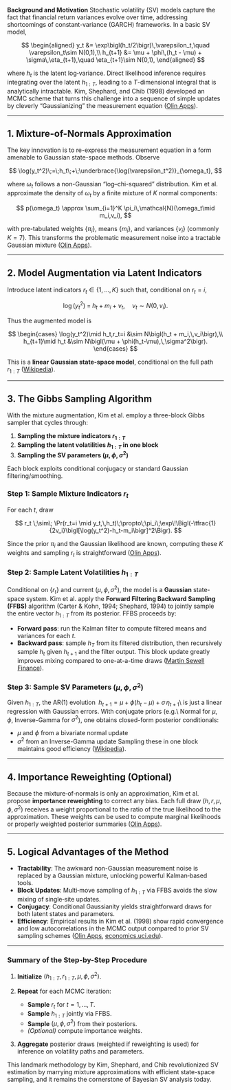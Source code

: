 **Background and Motivation**
Stochastic volatility (SV) models capture the fact that financial return variances evolve over time, addressing shortcomings of constant-variance (GARCH) frameworks.  In a basic SV model,

$$
\begin{aligned}
y_t &= \exp\bigl(h_t/2\bigr)\,\varepsilon_t,\quad \varepsilon_t\sim N(0,1),\\
h_{t+1} &= \mu + \phi\,(h_t - \mu) + \sigma\,\eta_{t+1},\quad \eta_{t+1}\sim N(0,1),
\end{aligned}
$$

where $h_t$ is the latent log‐variance.  Direct likelihood inference requires integrating over the latent $h_{1:T}$, leading to a $T$-dimensional integral that is analytically intractable.  Kim, Shephard, and Chib (1998) developed an MCMC scheme that turns this challenge into a sequence of simple updates by cleverly “Gaussianizing” the measurement equation ([Olin Apps][1]).

---

## 1. Mixture-of-Normals Approximation

The key innovation is to re-express the measurement equation in a form amenable to Gaussian state-space methods.  Observe

$$
\log(y_t^2)\;=\;h_t\;+\;\underbrace{\log(\varepsilon_t^2)}_{\omega_t},
$$

where $\omega_t$ follows a non-Gaussian “log–chi-squared” distribution.  Kim et al. approximate the density of $\omega_t$ by a finite mixture of $K$ normal components:

$$
p(\omega_t) \approx \sum_{i=1}^K \pi_i\,\mathcal{N}(\omega_t\mid m_i,v_i),
$$

with pre-tabulated weights $\{\pi_i\}$, means $\{m_i\}$, and variances $\{v_i\}$ (commonly $K=7$).  This transforms the problematic measurement noise into a tractable Gaussian mixture ([Olin Apps][1]).

---

## 2. Model Augmentation via Latent Indicators

Introduce latent indicators $r_t\in\{1,\dots,K\}$ such that, conditional on $r_t=i$,

$$
\log(y_t^2)\;=\;h_t \;+\; m_i \;+\;\nu_{t},\quad
\nu_t\sim N(0,v_i).
$$

Thus the augmented model is

$$
\begin{cases}
\log(y_t^2)\mid h_t,r_t=i &\sim N\bigl(h_t + m_i,\,v_i\bigr),\\
h_{t+1}\mid h_t &\sim N\bigl(\mu + \phi(h_t-\mu),\,\sigma^2\bigr).
\end{cases}
$$

This is a **linear Gaussian state-space model**, conditional on the full path $r_{1:T}$ ([Wikipedia][2]).

---

## 3. The Gibbs Sampling Algorithm

With the mixture augmentation, Kim et al. employ a three-block Gibbs sampler that cycles through:

1. **Sampling the mixture indicators $r_{1:T}$**
2. **Sampling the latent volatilities $h_{1:T}$ in one block**
3. **Sampling the SV parameters $(\mu,\phi,\sigma^2)$**

Each block exploits conditional conjugacy or standard Gaussian filtering/smoothing.

### Step 1: Sample Mixture Indicators $r_t$

For each $t$, draw

$$
r_t \;\sim\; \Pr(r_t=i \mid y_t,\,h_t)\;\propto\;\pi_i\;\exp\!\Bigl(-\tfrac{1}{2v_i}\bigl[\log(y_t^2)-h_t-m_i\bigr]^2\Bigr).
$$

Since the prior $\pi_i$ and the Gaussian likelihood are known, computing these $K$ weights and sampling $r_t$ is straightforward ([Olin Apps][1]).

### Step 2: Sample Latent Volatilities $h_{1:T}$

Conditional on $\{r_t\}$ and current $(\mu,\phi,\sigma^2)$, the model is a **Gaussian** state-space system.  Kim et al. apply the **Forward Filtering Backward Sampling (FFBS)** algorithm (Carter & Kohn, 1994; Shephard, 1994) to jointly sample the entire vector $h_{1:T}$ from its posterior.  FFBS proceeds by:

* **Forward pass**: run the Kalman filter to compute filtered means and variances for each $t$.
* **Backward pass**: sample $h_T$ from its filtered distribution, then recursively sample $h_{t}$ given $h_{t+1}$ and the filter output.
  This block update greatly improves mixing compared to one-at-a-time draws ([Martin Sewell Finance][3]).

### Step 3: Sample SV Parameters $(\mu,\phi,\sigma^2)$

Given $h_{1:T}$, the AR(1) evolution
$\;h_{t+1} = \mu + \phi(h_t-\mu) + \sigma\,\eta_{t+1}$\\
is just a linear regression with Gaussian errors.  With conjugate priors (e.g.\ Normal for $\mu,\phi$, Inverse-Gamma for $\sigma^2$), one obtains closed-form posterior conditionals:

* $\mu$ and $\phi$ from a bivariate normal update
* $\sigma^2$ from an Inverse-Gamma update
  Sampling these in one block maintains good efficiency ([Wikipedia][2]).

---

## 4. Importance Reweighting (Optional)

Because the mixture‐of‐normals is only an approximation, Kim et al. propose **importance reweighting** to correct any bias.  Each full draw $(h,r,\mu,\phi,\sigma^2)$ receives a weight proportional to the ratio of the true likelihood to the approximation.  These weights can be used to compute marginal likelihoods or properly weighted posterior summaries ([Olin Apps][1]).

---

## 5. Logical Advantages of the Method

* **Tractability**: The awkward non-Gaussian measurement noise is replaced by a Gaussian mixture, unlocking powerful Kalman‐based tools.
* **Block Updates**: Multi‐move sampling of $h_{1:T}$ via FFBS avoids the slow mixing of single‐site updates.
* **Conjugacy**: Conditional Gaussianity yields straightforward draws for both latent states and parameters.
* **Efficiency**: Empirical results in Kim et al. (1998) show rapid convergence and low autocorrelations in the MCMC output compared to prior SV sampling schemes ([Olin Apps][1], [economics.uci.edu][4]).

---

### Summary of the Step-by-Step Procedure

1. **Initialize** $(h_{1:T},r_{1:T},\mu,\phi,\sigma^2)$.
2. **Repeat** for each MCMC iteration:

   * **Sample** $r_t$ for $t=1,\dots,T$.
   * **Sample** $h_{1:T}$ jointly via FFBS.
   * **Sample** $(\mu,\phi,\sigma^2)$ from their posteriors.
   * *(Optional)* compute importance weights.
3. **Aggregate** posterior draws (weighted if reweighting is used) for inference on volatility paths and parameters.

This landmark methodology by Kim, Shephard, and Chib revolutionized SV estimation by marrying mixture approximations with efficient state-space sampling, and it remains the cornerstone of Bayesian SV analysis today.

[1]: https://apps.olin.wustl.edu/faculty/chib/papers/KimShephardChib98.pdf?utm_source=chatgpt.com "[PDF] Stochastic Volatility : Likelihood Inference and Comparison with ..."
[2]: https://en.wikipedia.org/wiki/Siddhartha_Chib?utm_source=chatgpt.com "Siddhartha Chib"
[3]: https://finance.martinsewell.com/stylized-facts/volatility/KimShephardChib1998.pdf?utm_source=chatgpt.com "[PDF] Stochastic Volatility: Likelihood Inference and Comparison ... - Finance"
[4]: https://www.economics.uci.edu/files/docs/colloqpapers/w06/chib.pdf?utm_source=chatgpt.com "[PDF] Stochastic volatility with leverage: fast and efficient likelihood inference"
